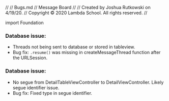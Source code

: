 //
//  Bugs.md
//  Message Board
//
//  Created by Joshua Rutkowski on 4/19/20.
//  Copyright © 2020 Lambda School. All rights reserved.
//

import Foundation
### Database issue:
- Threads not being sent to database or stored in tableview. 
- Bug fix: `.resume()` was missing in createMessageThread function after the URLSession. 

### Database issue:
- No segue from DetailTableViewController to DetailViewController. Likely segue identifier issue.
- Bug fix: Fixed type in segue identifier.


